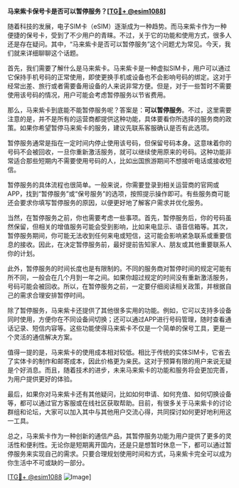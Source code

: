 **马来紫卡保号卡是否可以暂停服务？[[TG💪+ @esim1088](https://t.me/s/esim1088)]**

随着科技的发展，电子SIM卡（eSIM）逐渐成为一种趋势。而马来紫卡作为一种便捷的保号卡，受到了不少用户的青睐。不过，关于它的功能和使用方式，很多人还是存在疑问。其中，“马来紫卡是否可以暂停服务”这个问题尤为常见。今天，我们就来详细聊聊这个话题。

首先，我们需要了解什么是马来紫卡。马来紫卡是一种虚拟SIM卡，用户可以通过它保持手机号码的正常使用，即使更换手机或设备也不会影响号码的绑定。这对于经常出差、旅行或者需要备用设备的人来说非常方便。但是，对于一些暂时不需要使用该号码的情况，用户可能会考虑暂停服务以节省费用。

那么，马来紫卡到底能不能暂停服务呢？答案是：**可以暂停服务**。不过，这里需要注意的是，并不是所有的运营商都提供这种功能，具体要看你所选择的服务商的政策。如果你希望暂停马来紫卡的服务，建议先联系客服确认是否有此选项。

暂停服务通常是指在一定时间内停止使用该号码，但保留号码本身。这意味着你的号码不会被回收，一旦你重新激活服务，就可以继续使用原来的号码。这种功能非常适合那些短期内不需要使用号码的人，比如出国旅游期间不想接听电话或接收短信。

暂停服务的具体流程也很简单。一般来说，你需要登录到相关运营商的官网或APP，找到“暂停服务”或“保号服务”的选项，按照提示操作即可。有些服务商可能还会要求你填写暂停服务的原因，以便更好地了解客户需求并优化服务。

当然，在暂停服务之前，你也需要考虑一些事项。首先，暂停服务后，你的号码虽然保留，但相关的增值服务可能会受到影响，比如来电显示、语音信箱等。其次，暂停服务期间，你可能无法收到任何来电或短信，这可能会影响紧急联系或重要信息的接收。因此，在决定暂停服务前，最好提前告知家人、朋友或其他重要联系人你的计划。

此外，暂停服务的时间长度也是有限制的。不同的服务商对暂停时间的规定可能有所不同，一般会在几个月到一年之间。如果你超过规定的时间没有重新激活服务，号码可能会被回收。所以，在暂停服务之前，一定要仔细阅读相关政策，并根据自己的需求合理安排暂停时间。

除了暂停服务，马来紫卡还提供了其他很多实用的功能。例如，它可以支持多设备同时使用，方便你在不同设备间切换；还可以通过APP进行号码管理，随时查看通话记录、短信内容等。这些功能使得马来紫卡不仅是一个简单的保号工具，更是一个灵活的通信解决方案。

值得一提的是，马来紫卡的使用成本相对较低。相比于传统的实体SIM卡，它省去了实体卡的制作和邮寄成本，因此价格更为亲民。这对于预算有限的用户来说无疑是个好消息。而且，随着技术的进步，未来马来紫卡的功能和服务将会更加完善，为用户提供更好的体验。

最后，如果你对马来紫卡还有其他疑问，比如如何申请、如何充值、如何切换设备等，都可以通过官方客服或在线社区获取帮助。目前，有很多关于马来紫卡的讨论群组和论坛，大家可以加入其中与其他用户交流心得，共同探讨如何更好地利用这一工具。

总之，马来紫卡作为一种创新的通信产品，其暂停服务功能为用户提供了更多的灵活性和便利性。无论你是短期离开国内，还是只是想暂时休息一下，都可以通过暂停服务来实现自己的需求。只要合理规划使用时间和方式，马来紫卡完全可以成为你生活中不可或缺的一部分。

[[TG💪+ @esim1088](https://t.me/s/esim1088) ![Image](https://i.postimg.cc/4NQfJmqS/Snipaste-2025-05-13-00-14-12.png)]